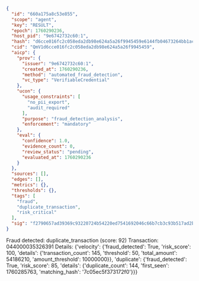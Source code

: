 ```json
{
  "id": "660a175a8c53e855",
  "scope": "agent",
  "key": "RESULT",
  "epoch": 1760290236,
  "host_pid": "9e6742732c60:1",
  "hash": "d6cce016fc2c058eda2db98e624a5a26f9945459e6144fb04673264bb1acf9e2",
  "cid": "QmV1d6cce016fc2c058eda2db98e624a5a26f9945459",
  "aicp": {
    "prov": {
      "issuer": "9e6742732c60:1",
      "created_at": 1760290236,
      "method": "automated_fraud_detection",
      "vc_type": "VerifiableCredential"
    },
    "ucon": {
      "usage_constraints": [
        "no_pii_export",
        "audit_required"
      ],
      "purpose": "fraud_detection_analysis",
      "enforcement": "mandatory"
    },
    "eval": {
      "confidence": 1.0,
      "evidence_count": 0,
      "review_status": "pending",
      "evaluated_at": 1760290236
    }
  },
  "sources": [],
  "edges": [],
  "metrics": {},
  "thresholds": {},
  "tags": [
    "fraud",
    "duplicate_transaction",
    "risk_critical"
  ],
  "sig": "f2790657ad39369c93220724b54220ed7541692046c66b7cb3c93b517ad2b806"
}
```

Fraud detected: duplicate_transaction (score: 92)
Transaction: 044000035326391
Details: {'velocity': {'fraud_detected': True, 'risk_score': 100, 'details': {'transaction_count': 145, 'threshold': 50, 'total_amount': 54186210, 'amount_threshold': 10000000}}, 'duplicate': {'fraud_detected': True, 'risk_score': 85, 'details': {'duplicate_count': 144, 'first_seen': 1760285763, 'matching_hash': '7c05ec5f373172f0'}}}